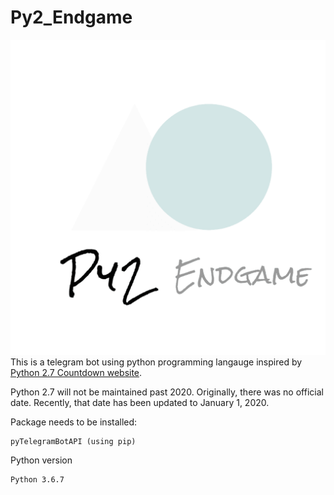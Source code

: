 # Py2_Endgame

![Py_endgame](logo.png)
This is a telegram bot using python programming langauge inspired by [Python 2.7 Countdown website](https://pythonclock.org/). 

Python 2.7 will not be maintained past 2020. Originally, there was no official date. Recently, that date has been updated to January 1, 2020.


Package needs to be installed:

```
pyTelegramBotAPI (using pip)
```

Python version 
```
Python 3.6.7
```
